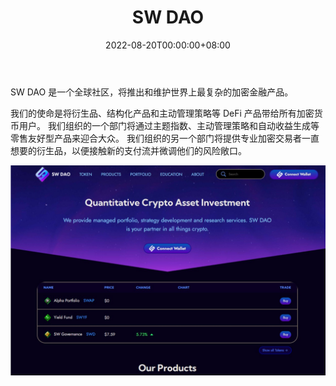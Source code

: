 ﻿---
title: "SW DAO"
description: "SW DAO 提供一系列战略性 DeFi 投资产品，这些产品基于机器学习和定量方法分配资金。"
date: 2022-08-20T00:00:00+08:00
lastmod: 2022-08-20T00:00:00+08:00
draft: false
authors: ["boogArno"]
featuredImage: "sw-dao.png"
tags: ["DeFi","SW DAO"]
categories: ["nfts"]
nfts: ["DeFi"]
blockchain: ""
website: "https://dappradar.com/"
twitter: "https://twitter.com/SW__DAO"
discord: "https://dsc.gg/swdao"
telegram: ""
github: ""
youtube: "https://www.youtube.com/channel/UCGF2DpEMPlpuZ14Nf0lxaCQ"
twitch: ""
facebook: ""
instagram: ""
reddit: ""
medium: ""
steam: ""
gitbook: ""
googleplay: ""
appstore: ""
status: "Live"
weight: 
lightgallery: true
toc: true
pinned: false
recommend: false
recommend1: false
---
SW DAO 是一个全球社区，将推出和维护世界上最复杂的加密金融产品。

   我们的使命是将衍生品、结构化产品和主动管理策略等 DeFi 产品带给所有加密货币用户。
   我们组织的一个部门将通过主题指数、主动管理策略和自动收益生成等零售友好型产品来迎合大众。
   我们组织的另一个部门将提供专业加密交易者一直想要的衍生品，以便接触新的支付流并微调他们的风险敞口。

![swdao-dapp-defi-ethereum-image1_6efd86433655208638438d3e185ed135](swdao-dapp-defi-ethereum-image1_6efd86433655208638438d3e185ed135.png)